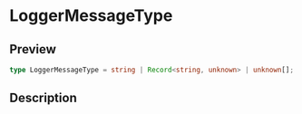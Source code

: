 
      
# LoggerMessageType

<div class="api-docs__section" data-reactroot="">

## Preview

</div><div class="api-docs__preview type single" data-reactroot="">

```ts
type LoggerMessageType = string | Record<string, unknown> | unknown[];
```

</div><div class="api-docs__section" data-reactroot="">

## Description

</div><div class="api-docs__description" data-reactroot=""><span class="api-docs__do-not-parse">



</span></div>